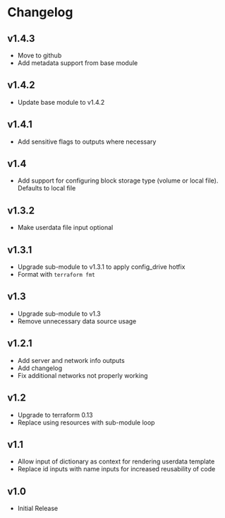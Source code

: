# Changelog
## v1.4.3
  - Move to github
  - Add metadata support from base module

## v1.4.2
  - Update base module to v1.4.2

## v1.4.1
  - Add sensitive flags to outputs where necessary
## v1.4

 - Add support for configuring block storage type (volume or local file).
   Defaults to local file
## v1.3.2

 - Make userdata file input optional

## v1.3.1

 - Upgrade sub-module to v1.3.1 to apply config_drive hotfix
 - Format with `terraform fmt`

## v1.3

- Upgrade sub-module to v1.3
- Remove unnecessary data source usage

## v1.2.1

- Add server and network info outputs
- Add changelog
- Fix additional networks not properly working

## v1.2

- Upgrade to terraform 0.13 
- Replace using resources with sub-module loop


## v1.1

- Allow input of dictionary as context for rendering userdata template
- Replace id inputs with name inputs for increased reusability of code

## v1.0

- Initial Release